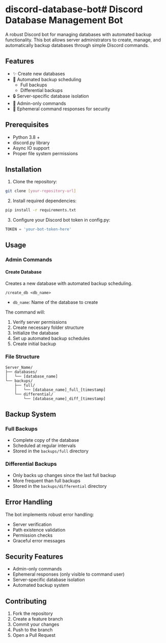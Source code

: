 # discord-database-bot# Discord Database Management Bot

A robust Discord bot for managing databases with automated backup functionality. This bot allows server administrators to create, manage, and automatically backup databases through simple Discord commands.

## Features

- ✨ Create new databases
- 🔄 Automated backup scheduling
  - Full backups
  - Differential backups
- 🔒 Server-specific database isolation
- 👤 Admin-only commands
- 📝 Ephemeral command responses for security

## Prerequisites

- Python 3.8 +
- discord.py library
- Async IO support
- Proper file system permissions

## Installation

1. Clone the repository:
```bash
git clone [your-repository-url]
```

2. Install required dependencies:
```bash
pip install -r requirements.txt
```

3. Configure your Discord bot token in config.py:
```python
TOKEN = 'your-bot-token-here'
```

## Usage

### Admin Commands

#### Create Database
Creates a new database with automated backup scheduling.

```
/create_db <db_name>
```

- `db_name`: Name of the database to create

The command will:
1. Verify server permissions
2. Create necessary folder structure
3. Initialize the database
4. Set up automated backup schedules
5. Create initial backup

### File Structure

```
Server_Name/
├── databases/
│   └── [database_name]
└── backups/
    ├── full/
    │   └── [database_name]_full_[timestamp]
    └── differential/
        └── [database_name]_diff_[timestamp]
```

## Backup System

### Full Backups
- Complete copy of the database
- Scheduled at regular intervals
- Stored in the `backups/full` directory

### Differential Backups
- Only backs up changes since the last full backup
- More frequent than full backups
- Stored in the `backups/differential` directory

## Error Handling

The bot implements robust error handling:
- Server verification
- Path existence validation
- Permission checks
- Graceful error messages

## Security Features

- Admin-only commands
- Ephemeral responses (only visible to command user)
- Server-specific database isolation
- Automated backup system

## Contributing

1. Fork the repository
2. Create a feature branch
3. Commit your changes
4. Push to the branch
5. Open a Pull Request
